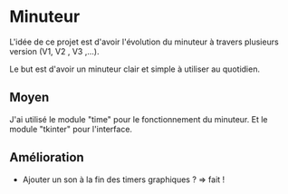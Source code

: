 # Minuteur

L'idée de ce projet est d'avoir l'évolution du minuteur à travers plusieurs version (V1, V2 , V3 ,...).

Le but est d'avoir un minuteur clair et simple à utiliser au quotidien.

## Moyen
J'ai utilisé le module "time" pour le fonctionnement du minuteur.
Et le module "tkinter" pour l'interface.

## Amélioration
- Ajouter un son à la fin des timers graphiques ? => fait !